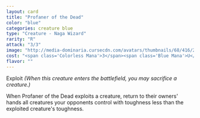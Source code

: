 ```yaml
---
layout: card
title: "Profaner of the Dead"
color: "blue"
categories: creature blue
type: "Creature - Naga Wizard"
rarity: "R"
attack: "3/3"
image: "http://media-dominaria.cursecdn.com/avatars/thumbnails/68/416/200/283/635618481966291081.png"
cost: "<span class='Colorless Mana'>3</span><span class='Blue Mana'>U</span>"
flavor: ""
---
```


Exploit <em>(When this creature enters the battlefield, you may sacrifice a creature.)</em>

When Profaner of the Dead exploits a creature, return to their owners' hands all creatures your opponents control with toughness less than the exploited creature's toughness.
